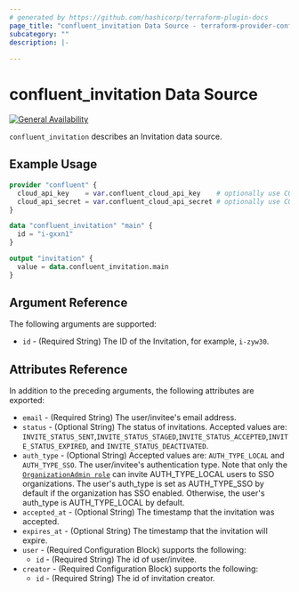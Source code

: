 ```yaml
---
# generated by https://github.com/hashicorp/terraform-plugin-docs
page_title: "confluent_invitation Data Source - terraform-provider-confluent"
subcategory: ""
description: |-
   
---
```


# confluent_invitation Data Source

[![General Availability](https://img.shields.io/badge/Lifecycle%20Stage-General%20Availability-%2345c6e8)](https://docs.confluent.io/cloud/current/api.html#section/Versioning/API-Lifecycle-Policy)

`confluent_invitation` describes an Invitation data source.

## Example Usage

```terraform
provider "confluent" {
  cloud_api_key    = var.confluent_cloud_api_key    # optionally use CONFLUENT_CLOUD_API_KEY env var
  cloud_api_secret = var.confluent_cloud_api_secret # optionally use CONFLUENT_CLOUD_API_SECRET env var
}

data "confluent_invitation" "main" {
  id = "i-gxxn1"
}

output "invitation" {
  value = data.confluent_invitation.main
}
```

<!-- schema generated by tfplugindocs -->
## Argument Reference

The following arguments are supported:

- `id` - (Required String) The ID of the Invitation, for example, `i-zyw30`.

## Attributes Reference

In addition to the preceding arguments, the following attributes are exported:

- `email` - (Required String) The user/invitee's email address.
- `status` - (Optional String) The status of invitations. Accepted values are: `INVITE_STATUS_SENT`,`INVITE_STATUS_STAGED`,`INVITE_STATUS_ACCEPTED`,`INVITE_STATUS_EXPIRED`, and `INVITE_STATUS_DEACTIVATED`.
- `auth_type` - (Optional String) Accepted values are: `AUTH_TYPE_LOCAL` and `AUTH_TYPE_SSO`. The user/invitee's authentication type. Note that only the [`OrganizationAdmin role`](https://docs.confluent.io/cloud/current/access-management/access-control/cloud-rbac.html#organizationadmin) can invite AUTH_TYPE_LOCAL users to SSO organizations. The user's auth_type is set as AUTH_TYPE_SSO by default if the organization has SSO enabled. Otherwise, the user's auth_type is AUTH_TYPE_LOCAL by default.
- `accepted_at` - (Optional String) The timestamp that the invitation was accepted.
- `expires_at` - (Optional String) The timestamp that the invitation will expire.
- `user` - (Required Configuration Block) supports the following:
  - `id` - (Required String) The id of user/invitee.
- `creator` - (Required Configuration Block) supports the following:
  - `id` - (Required String) The id of invitation creator.